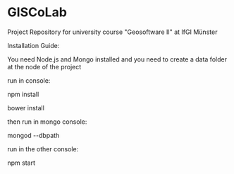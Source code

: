 # GISCoLab
Project Repository for university course "Geosoftware II" at IfGI Münster

Installation Guide:

You need Node.js and Mongo installed and you need to create a data folder at the node of the project

run in console:

npm install

bower install

then run in mongo console:

mongod --dbpath <data folder>

run in the other console:

npm start